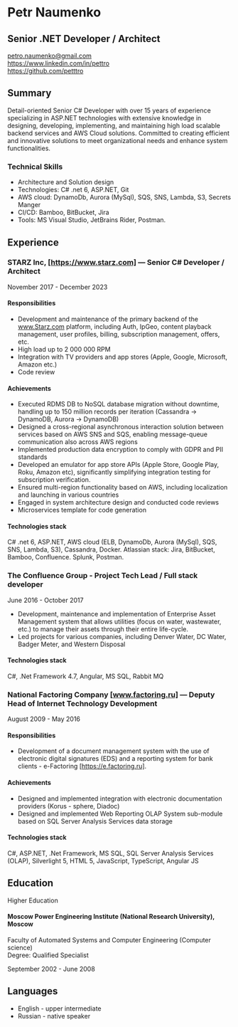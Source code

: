 # Petr Naumenko
## Senior .NET Developer / Architect
petro.naumenko@gmail.com \
https://www.linkedin.com/in/pettro \
https://github.com/petttro

## Summary
Detail-oriented Senior C# Developer with over 15 years of experience specializing in ASP.NET technologies with extensive knowledge in designing, developing, implementing, and maintaining high load scalable backend services and AWS Cloud solutions. Committed to creating efficient and innovative solutions to meet organizational needs and enhance system functionalities.

### Technical Skills
- Architecture and Solution design
- Technologies: C# .net 6, ASP.NET, Git
- AWS cloud: DynamoDb, Aurora (MySql), SQS, SNS, Lambda, S3, Secrets Manger
- CI/CD: Bamboo, BitBucket, Jira
- Tools: MS Visual Studio, JetBrains Rider, Postman.

## Experience

### STARZ Inc, [https://www.starz.com] — Senior C# Developer / Architect
November 2017 - December 2023
#### Responsibilities 
- Development and maintenance of the primary backend of the www.Starz.com platform, including Auth, IpGeo, content playback management, user profiles, billing, subscription management, offers, etc.
- High load up to 2 000 000 RPM
- Integration with TV providers and app stores (Apple, Google, Microsoft, Amazon etc.)
- Code review
#### Achievements
- Executed RDMS DB to NoSQL database migration without downtime, handling up to 150 million records per iteration (Cassandra -> DynamoDB, Aurora -> DynamoDB)
- Designed a cross-regional asynchronous interaction solution between services based on AWS SNS and SQS, enabling message-queue communication also across AWS regions 
- Implemented production data encryption to comply with GDPR and PII standards
- Developed an emulator for app store APIs (Apple Store, Google Play, Roku, Amazon etc), significantly simplifying integration testing for subscription verification.
- Ensured multi-region functionality based on AWS, including localization and launching in various countries
- Engaged in system architecture design and conducted code reviews
- Microservices template for code generation
#### Technologies stack
C# .net 6, ASP.NET, AWS cloud (ELB, DynamoDb, Aurora (MySql), SQS, SNS, Lambda, S3), Cassandra, Docker. Atlassian stack: Jira, BitBucket, Bamboo, Confluence.
Splunk, Postman.

### The Confluence Group - Project Tech Lead / Full stack developer
June 2016 - October 2017
- Development, maintenance and implementation of Enterprise Asset Management system that allows utilities (focus on water, wastewater, etc.) to manage their assets through their entire life-cycle.
- Led projects for various companies, including Denver Water, DC Water, Badger Meter, and Western Disposal

#### Technologies stack
C#, .Net Framework 4.7, Angular, MS SQL, Rabbit MQ

### National Factoring Company [www.factoring.ru] — Deputy Head of Internet Technology Development
August 2009 - May 2016

#### Responsibilities 
- Development of a document management system with the use of electronic digital signatures (EDS) and a reporting system for bank clients - e-Factoring [https://e.factoring.ru].
#### Achievements
- Designed and implemented integration with electronic documentation providers (Korus - sphere, Diadoc)
- Designed and implemented Web Reporting OLAP System sub-module based on SQL Server Analysis Services data storage

#### Technologies stack
C#, ASP.NET, .Net Framework, MS SQL, SQL Server Analysis Services (OLAP), Silverlight 5, HTML 5, JavaScript, TypeScript, Angular JS

## Education
Higher Education

#### Moscow Power Engineering Institute (National Research University), Moscow
Faculty of Automated Systems and Computer Engineering (Computer science)\
Degree: Qualified Specialist

September 2002 - June 2008

## Languages
- English - upper intermediate 
- Russian - native speaker


